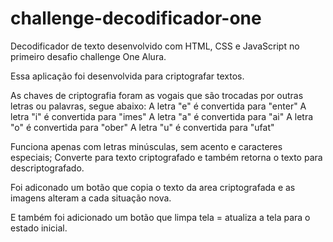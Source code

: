 # challenge-decodificador-one
Decodificador de texto desenvolvido com HTML, CSS e JavaScript no primeiro desafio challenge One Alura.

Essa aplicação foi desenvolvida para criptografar textos.

As chaves de criptografia foram as vogais que são trocadas por outras letras ou palavras, segue abaixo: A letra "e" é convertida para "enter" A letra "i" é convertida para "imes" A letra "a" é convertida para "ai" A letra "o" é convertida para "ober" A letra "u" é convertida para "ufat"

Funciona apenas com letras minúsculas, sem acento e caracteres especiais; Converte para texto criptografado e também retorna o texto para descriptografado.

Foi adiconado um botão que copia o texto da area criptografada e as imagens alteram a cada situação nova.

E também foi adicionado um botão que limpa tela = atualiza a tela para o estado inicial.
